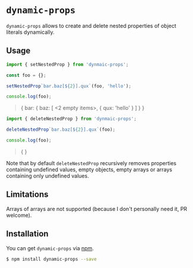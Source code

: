 # `dynamic-props`

`dynamic-props` allows to create and delete nested properties of object literals dynamically.

## Usage

```javascript
import { setNestedProp } from 'dynmaic-props';

const foo = {};

setNestedProp`bar.baz[${2}].qux`(foo, 'hello');

console.log(foo);
```

> { bar: { baz: [ <2 empty items>, { qux: 'hello' } ] } }

```javascript
import { deleteNestedProp } from 'dynmaic-props';

deleteNestedProp`bar.baz[${2}].qux`(foo);

console.log(foo);
```

> { }

Note that by default `deleteNestedProp` recursively removes properties containing undefined values, empty objects, empty arrays or arrays containing only undefined values.

## Limitations

Arrays of arrays are not supported (because I don't personally need it, PR welcome).

## Installation

You can get `dynamic-props` via [npm](http://npmjs.com).

```bash
$ npm install dynamic-props --save
```
